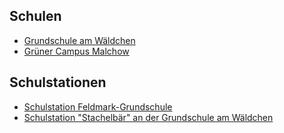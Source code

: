 ## Schulen

- [Grundschule am Wäldchen](Grundschule_am_Wäldchen.md)
- [Grüner Campus Malchow](Grüner_Campus.md)

## Schulstationen
- [Schulstation Feldmark-Grundschule](Beratung_Jugendlicher/Schulstation_Feldmark_Grundschule.md)
- [Schulstation "Stachelbär" an der Grundschule am Wäldchen](Beratung_Jugendlicher/Schulstation_Stachelbaer.md)
